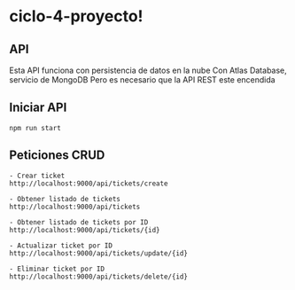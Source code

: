 # ciclo-4-proyecto!

## API

Esta API funciona con persistencia de datos en la nube
Con Atlas Database, servicio de MongoDB
Pero es necesario que la API REST este encendida

## Iniciar API

    npm run start

## Peticiones CRUD

    - Crear ticket
    http://localhost:9000/api/tickets/create

    - Obtener listado de tickets
    http://localhost:9000/api/tickets 

    - Obtener listado de tickets por ID 
    http://localhost:9000/api/tickets/{id}

    - Actualizar ticket por ID 
    http://localhost:9000/api/tickets/update/{id}

    - Eliminar ticket por ID 
    http://localhost:9000/api/tickets/delete/{id}